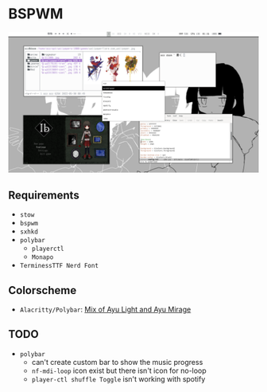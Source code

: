 # BSPWM

![screenshot](./assets/screenshot.png)

## Requirements

- `stow`
- `bspwm`
- `sxhkd`
- `polybar`
	- `playerctl`
	- `Monapo`
- `TerminessTTF Nerd Font`

## Colorscheme

- `Alacritty/Polybar`: [Mix of Ayu Light and Ayu Mirage](https://github.com/ayu-theme/ayu-colors)

## TODO

- `polybar`
	- can't create custom bar to show the music progress
	- `nf-mdi-loop` icon exist but there isn't icon for no-loop
	- `player-ctl shuffle Toggle` isn't working with spotify
